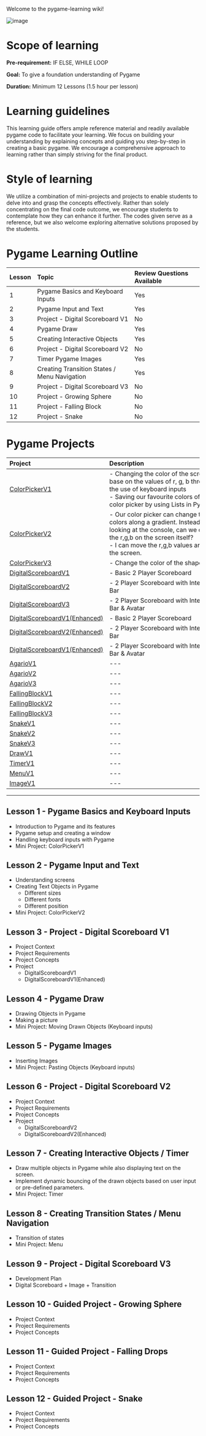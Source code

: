 Welcome to the pygame-learning wiki!

![image](https://user-images.githubusercontent.com/102406967/224468993-69c951e6-95c1-4263-b28e-2c31db6609e9.png)

# Scope of learning

**Pre-requirement:** IF ELSE, WHILE LOOP

**Goal:** To give a foundation understanding of Pygame

**Duration:** Minimum 12 Lessons (1.5 hour per lesson)

# Learning guidelines

This learning guide offers ample reference material and readily available pygame code to facilitate your learning. We focus on building your understanding by explaining concepts and guiding you step-by-step in creating a basic pygame. We encourage a comprehensive approach to learning rather than simply striving for the final product.

# Style of learning

We utilize a combination of mini-projects and projects to enable students to delve into and grasp the concepts effectively. Rather than solely concentrating on the final code outcome, we encourage students to contemplate how they can enhance it further. The codes given serve as a reference, but we also welcome exploring alternative solutions proposed by the students.

# Pygame Learning Outline

| Lesson | Topic                                        | Review Questions Available |
| :----- | :------------------------------------------- | :------------------------- |
| 1      | Pygame Basics and Keyboard Inputs            | Yes                        |
| 2      | Pygame Input and Text                        | Yes                        |
| 3      | Project - Digital Scoreboard V1              | No                         |
| 4      | Pygame Draw                                  | Yes                        |
| 5      | Creating Interactive Objects                 | Yes                        |
| 6      | Project - Digital Scoreboard V2              | No                         |
| 7      | Timer Pygame Images                          | Yes                        |
| 8      | Creating Transition States / Menu Navigation | Yes                        |
| 9      | Project - Digital Scoreboard V3              | No                         |
| 10     | Project - Growing Sphere                     | No                         |
| 11     | Project - Falling Block                      | No                         |
| 12     | Project - Snake                              | No                         |

# Pygame Projects

| Project                                                                                         | <div style="width:290px">Description</div>                                                                                                                                                         |
| :---------------------------------------------------------------------------------------------- | :------------------------------------------------------------------------------------------------------------------------------------------------------------------------------------------------- |
| [ColorPickerV1](https://replit.com/@tlcDataScience/ColorPickerV1)                               | - Changing the color of the screen base on the values of r, g, b through the use of keyboard inputs <br>- Saving our favourite colors of the color picker by using Lists in Python                 |
| [ColorPickerV2](https://replit.com/@tlcDataScience/ColorPickerV2)                               | - Our color picker can change the colors along a gradient. Instead of looking at the console, can we display the r,g,b on the screen itself? <br> - I can move the r,g,b values around the screen. |
| [ColorPickerV3](https://replit.com/@tlcDataScience/ColorPickerV3)                               | - Change the color of the shapes                                                                                                                                                                   |
| [DigitalScoreboardV1](https://replit.com/@tlcDataScience/DigitalScoreboardV1)                   | - Basic 2 Player Scoreboard                                                                                                                                                                        |
| [DigitalScoreboardV2](https://replit.com/@tlcDataScience/DigitalScoreboardV2)                   | - 2 Player Scoreboard with Interactive Bar                                                                                                                                                         |
| [DigitalScoreboardV3](https://replit.com/@tlcDataScience/DigitalScoreboardV3)                   | - 2 Player Scoreboard with Interactive Bar & Avatar                                                                                                                                                |
| [DigitalScoreboardV1(Enhanced)](https://replit.com/@tlcDataScience/DigitalScoreboardV1Enhanced) | - Basic 2 Player Scoreboard                                                                                                                                                                        |
| [DigitalScoreboardV2(Enhanced)](https://replit.com/@tlcDataScience/DigitalScoreboardV2Enhanced) | - 2 Player Scoreboard with Interactive Bar                                                                                                                                                         |
| [DigitalScoreboardV1(Enhanced)](https://replit.com/@tlcDataScience/DigitalScoreboardV3Enhanced) | - 2 Player Scoreboard with Interactive Bar & Avatar                                                                                                                                                |
| [AgarioV1](https://replit.com/@tlcDataScience/AgarioV1)                                         | ---                                                                                                                                                                                                |
| [AgarioV2](https://replit.com/@tlcDataScience/AgarioV2)                                         | ---                                                                                                                                                                                                |
| [AgarioV3](https://replit.com/@tlcDataScience/AgarioV3)                                         | ---                                                                                                                                                                                                |
| [FallingBlockV1](https://replit.com/@tlcDataScience/FallingBlockV1)                             | ---                                                                                                                                                                                                |
| [FallingBlockV2](https://replit.com/@tlcDataScience/FallingBlockV2)                             | ---                                                                                                                                                                                                |
| [FallingBlockV3](https://replit.com/@tlcDataScience/FallingBlockV3)                             | ---                                                                                                                                                                                                |
| [SnakeV1](https://replit.com/@tlcDataScience/SnakeV1)                                           | ---                                                                                                                                                                                                |
| [SnakeV2](https://replit.com/@tlcDataScience/SnakeV2)                                           | ---                                                                                                                                                                                                |
| [SnakeV3](https://replit.com/@tlcDataScience/SnakeV3)                                           | ---                                                                                                                                                                                                |
| [DrawV1](https://replit.com/@tlcDataScience/DrawV1)                                             | ---                                                                                                                                                                                                |
| [TimerV1](https://replit.com/@tlcDataScience/TimerV1)                                           | ---                                                                                                                                                                                                |
| [MenuV1](https://replit.com/@tlcDataScience/MenuV1)                                             | ---                                                                                                                                                                                                |
| [ImageV1](https://replit.com/@tlcDataScience/ImageV1)                                           | ---                                                                                                                                                                                                |

---

## Lesson 1 - Pygame Basics and Keyboard Inputs

- Introduction to Pygame and its features
- Pygame setup and creating a window
- Handling keyboard inputs with Pygame
- Mini Project: ColorPickerV1

## Lesson 2 - Pygame Input and Text

- Understanding screens
- Creating Text Objects in Pygame
  - Different sizes
  - Different fonts
  - Different position
- Mini Project: ColorPickerV2

## Lesson 3 - Project - Digital Scoreboard V1

- Project Context
- Project Requirements
- Project Concepts
- Project
  - DigitalScoreboardV1
  - DigitalScoreboardV1(Enhanced)

## Lesson 4 - Pygame Draw

- Drawing Objects in Pygame
- Making a picture
- Mini Project: Moving Drawn Objects (Keyboard inputs)

## Lesson 5 - Pygame Images

- Inserting Images
- Mini Project: Pasting Objects (Keyboard inputs)

## Lesson 6 - Project - Digital Scoreboard V2

- Project Context
- Project Requirements
- Project Concepts
- Project
  - DigitalScoreboardV2
  - DigitalScoreboardV2(Enhanced)

## Lesson 7 - Creating Interactive Objects / Timer

- Draw multiple objects in Pygame while also displaying text on the screen.
- Implement dynamic bouncing of the drawn objects based on user input or pre-defined parameters.
- Mini Project: Timer

## Lesson 8 - Creating Transition States / Menu Navigation

- Transition of states
- Mini Project: Menu

## Lesson 9 - Project - Digital Scoreboard V3

- Development Plan
- Digital Scoreboard + Image + Transition

## Lesson 10 - Guided Project - Growing Sphere

- Project Context
- Project Requirements
- Project Concepts

## Lesson 11 - Guided Project - Falling Drops

- Project Context
- Project Requirements
- Project Concepts

## Lesson 12 - Guided Project - Snake

- Project Context
- Project Requirements
- Project Concepts
